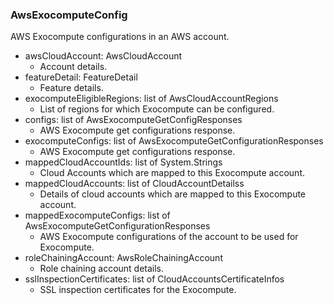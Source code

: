 ### AwsExocomputeConfig
AWS Exocompute configurations in an AWS account.

- awsCloudAccount: AwsCloudAccount
  - Account details.
- featureDetail: FeatureDetail
  - Feature details.
- exocomputeEligibleRegions: list of AwsCloudAccountRegions
  - List of regions for which Exocompute can be configured.
- configs: list of AwsExocomputeGetConfigResponses
  - AWS Exocompute get configurations response.
- exocomputeConfigs: list of AwsExocomputeGetConfigurationResponses
  - AWS Exocompute get configurations response.
- mappedCloudAccountIds: list of System.Strings
  - Cloud Accounts which are mapped to this Exocompute account.
- mappedCloudAccounts: list of CloudAccountDetailss
  - Details of cloud accounts which are mapped to this Exocompute account.
- mappedExocomputeConfigs: list of AwsExocomputeGetConfigurationResponses
  - AWS Exocompute configurations of the account to be used for Exocompute.
- roleChainingAccount: AwsRoleChainingAccount
  - Role chaining account details.
- sslInspectionCertificates: list of CloudAccountsCertificateInfos
  - SSL inspection certificates for the Exocompute.
